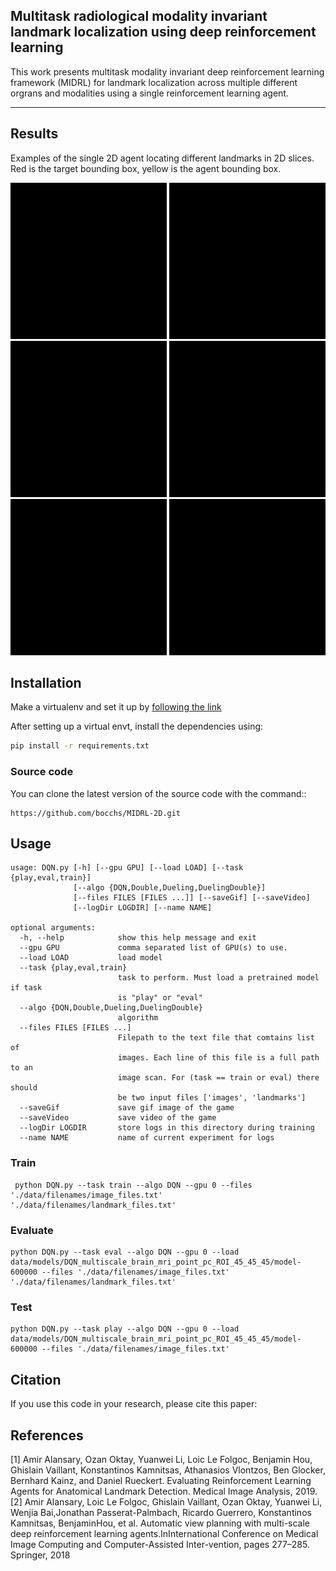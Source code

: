 ## Multitask radiological modality invariant landmark localization using deep reinforcement learning

This work presents multitask modality invariant deep reinforcement learning framework (MIDRL) for landmark localization across multiple different orgrans and modalities using a single reinforcement learning agent. 

---
## Results
Examples of the single 2D agent locating different landmarks in 2D slices. Red is the target bounding box, yellow is the agent bounding box.
<p>
<img src="DQN/images/breast_example.gif" width="250" height="250">
<img src="DQN/images/ADC_Prostate.gif" width="250" height="250">
<img src="DQN/images/WB_W_Heart.gif" width="250" height="250">
<img src="DQN/images/WB_W_Kidney.gif" width="250" height="250">
<img src="DQN/images/WB_W_Trochanter.gif" width="250" height="250">
<img src="DQN/images/WB_W_Knee.gif" width="250" height="250">
</p>


## Installation
Make a virtualenv and set it up by [following the link](https://packaging.python.org/guides/installing-using-pip-and-virtual-environments/)

After setting up a virtual envt, install the dependencies using: 
```bash
pip install -r requirements.txt
```

### Source code
You can clone the latest version of the source code with the command::
```
https://github.com/bocchs/MIDRL-2D.git
```

##  Usage
```
usage: DQN.py [-h] [--gpu GPU] [--load LOAD] [--task {play,eval,train}]
              [--algo {DQN,Double,Dueling,DuelingDouble}]
              [--files FILES [FILES ...]] [--saveGif] [--saveVideo]
              [--logDir LOGDIR] [--name NAME]

optional arguments:
  -h, --help            show this help message and exit
  --gpu GPU             comma separated list of GPU(s) to use.
  --load LOAD           load model
  --task {play,eval,train}
                        task to perform. Must load a pretrained model if task
                        is "play" or "eval"
  --algo {DQN,Double,Dueling,DuelingDouble}
                        algorithm
  --files FILES [FILES ...]
                        Filepath to the text file that comtains list of
                        images. Each line of this file is a full path to an
                        image scan. For (task == train or eval) there should
                        be two input files ['images', 'landmarks']
  --saveGif             save gif image of the game
  --saveVideo           save video of the game
  --logDir LOGDIR       store logs in this directory during training
  --name NAME           name of current experiment for logs

```

### Train
```
 python DQN.py --task train --algo DQN --gpu 0 --files './data/filenames/image_files.txt' './data/filenames/landmark_files.txt'
```

### Evaluate
```
python DQN.py --task eval --algo DQN --gpu 0 --load data/models/DQN_multiscale_brain_mri_point_pc_ROI_45_45_45/model-600000 --files './data/filenames/image_files.txt' './data/filenames/landmark_files.txt'
```

### Test
```
python DQN.py --task play --algo DQN --gpu 0 --load data/models/DQN_multiscale_brain_mri_point_pc_ROI_45_45_45/model-600000 --files './data/filenames/image_files.txt'
```


## Citation

If you use this code in your research, please cite this paper:


## References

[1] Amir Alansary, Ozan Oktay, Yuanwei Li, Loic Le Folgoc, Benjamin Hou, Ghislain Vaillant, Konstantinos Kamnitsas, Athanasios Vlontzos,  Ben Glocker, Bernhard Kainz, and Daniel Rueckert. Evaluating Reinforcement Learning Agents for Anatomical Landmark Detection. Medical Image Analysis, 2019.</br>
[2] Amir  Alansary,  Loic  Le  Folgoc,  Ghislain  Vaillant,  Ozan  Oktay,  Yuanwei  Li,  Wenjia  Bai,Jonathan  Passerat-Palmbach,  Ricardo  Guerrero,  Konstantinos  Kamnitsas,  BenjaminHou, et al. Automatic view planning with multi-scale deep reinforcement learning agents.InInternational Conference on Medical Image Computing and Computer-Assisted Inter-vention, pages 277–285. Springer, 2018
